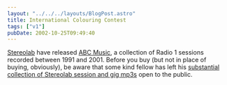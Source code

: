 ```yaml
---
layout: "../../../layouts/BlogPost.astro"
title: International Colouring Contest
tags: ["v1"]
pubDate: 2002-10-25T09:49:40
---
```


[Stereolab][1] have released [ABC Music][2], a collection of Radio 1 sessions recorded between 1991 and 2001. Before you buy (but not in place of buying, obviously), be aware that some kind fellow has left his [substantial collection of Stereolab session and gig mp3s][3] open to the public.

[1]: http://www.stereolab.co.uk/ "the official stereolab website"
[2]: http://www.amazon.co.uk/exec/obidos/ASIN/B00006J3XZ/ohsky "Amazon.co.uk: Stereolab - ABC Music (The Radio 1 Sessions)"
[3]: http://reliq.net/mp3/Stereolab/ "Reliq.net: Stereolab mp3 collection (unprotected directories are great!)"
